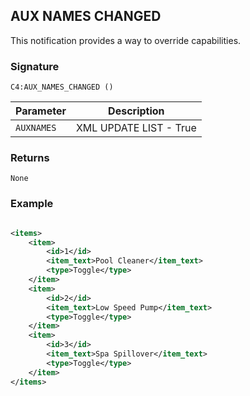 ## AUX NAMES CHANGED

This notification provides a way to override capabilities.


### Signature

`C4:AUX_NAMES_CHANGED ()`


| Parameter | Description |
| --- | --- |
| `AUXNAMES` | XML UPDATE LIST - True | False. Whole new list or a partial list to update existing names |


### Returns

`None`


### Example

```xml

<items>
    <item>
        <id>1</id>
        <item_text>Pool Cleaner</item_text>
        <type>Toggle</type>
    </item>
    <item>
        <id>2</id>
        <item_text>Low Speed Pump</item_text>
        <type>Toggle</type>
    </item>
    <item>
        <id>3</id>
        <item_text>Spa Spillover</item_text>
        <type>Toggle</type>
    </item>
</items>
```
